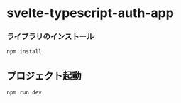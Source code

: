 # svelte-typescript-auth-app

### ライブラリのインストール

```bash
npm install
```

## プロジェクト起動

```bash
npm run dev
```

